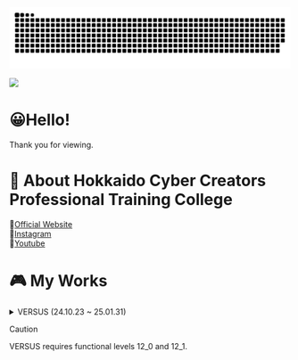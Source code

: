 <picture>
  <source media="(prefers-color-scheme: dark)" srcset="https://raw.githubusercontent.com/obregonia1/obregonia1/master/img/snake-dark.svg">
  <source media="(prefers-color-scheme: light)" srcset="https://raw.githubusercontent.com/obregonia1/obregonia1/master/img/snake.svg">
  <img alt="github contribution grid snake animation" src="https://raw.githubusercontent.com/obregonia1/obregonia1/master/img/snake.svg">
</picture>

<!--バッジ-->
<p align="left">
  <!--プロフィールへのアクセス数-->
  <a href="https://github.com/TAITOJIN">
    <img height="20" src="https://komarev.com/ghpvc/?username=TAITOJIN" />
  </a>
</p>

# 😀Hello!
Thank you for viewing.

# 🏫 About Hokkaido Cyber Creators Professional Training College
🔗[Official Website](https://yoshida-hcc.jp/)<br>
🔗[Instagram](https://www.instagram.com/yoshidajobi/)<br>
🔗[Youtube](https://www.youtube.com/@jobigame)

# 🎮 My Works
<!-- VERSUS -->
<details>
  
<summary>VERSUS (24.10.23 ~ 25.01.31)</summary>

- 📁versus
  - 📁assets
  - 📄versus.exe
 
</details>

> [!CAUTION]
> VERSUS requires functional levels 12_0 and 12_1.


